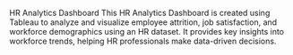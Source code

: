 HR Analytics Dashboard
This HR Analytics Dashboard is created using Tableau to analyze and visualize employee attrition, job satisfaction, and workforce demographics using an HR dataset. It provides key insights into workforce trends, helping HR professionals make data-driven decisions.
